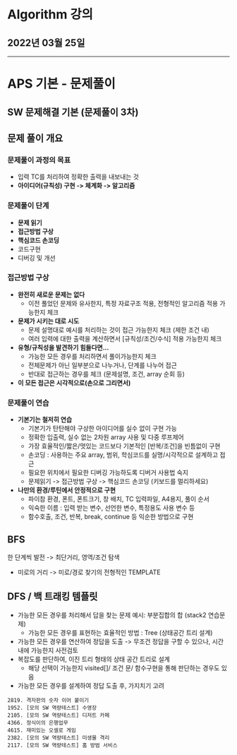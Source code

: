 # Algorithm 강의

## 2022년 03월 25일

---

# APS 기본 - 문제풀이

## SW 문제해결 기본 (문제풀이 3차)

## 문제 풀이 개요

### 문제풀이 과정의 목표

+ 입력 TC를 처리하여 정확한 출력을 내보내는 것
+ **아이디어(규칙성) 구현 -> 체계화 -> 알고리즘**

### 문제풀이 단계

+ **문제 읽기**
+ **접근방법 구상**
+ **핵심코드 손코딩**
+ 코드구현
+ 디버깅 및 개선

### 접근방법 구상

+ **완전히 새로운 문제는 없다**
  + 이전 풀었던 문제와 유사한지, 특정 자료구조 적용, 전형적인 알고리즘 적용 가능한지 체크
+ **문제가 시키는 대로 시도**
  + 문제 설명대로 예시를 처리하는 것이 접근 가능한지 체크 (제한 조건 내)
  + 여러 입력에 대한 출력을 계산하면서 [규칙성/조건/수식] 적용 가능한지 체크
+ **유형/규칙성을 발견하기 힘들다면...**
  + 가능한 모든 경우를 처리하면서 풀이가능한지 체크
  + 전체문제가 아닌 일부분으로 나누거나, 단계를 나누어 접근
  + 반대로 접근하는 경우를 체크 (문제설명, 조건, array 순회 등)
+ **이 모든 접근은 시각적으로(손으로 그리면서)**

### 문제풀이 연습

+ **기본기는 철저히 연습**
  + 기본기가 탄탄해야 구상한 아이디어를 실수 없이 구현 가능
  + 정확한 입출력, 실수 없는 2차원 array 사용 및 다중 루프제어
  + 가장 효율적인/짧은/멋있는 코드보다 기본적인 [반복/조건]을 빈틈없이 구현
  + 손코딩 : 사용하는 주요 array, 범위, 학심코드를 실명/시각적으로 설계하고 접근
  + 필요한 위치에서 필요한 디버깅 가능하도록 디버거 사용법 숙지
  + 문제읽기 -> 접근방법 구상 -> 핵심코드 손코딩 (키보드를 멀리하세요)
+ **나만의 환경/루틴에서 안정적으로 구현**
  + 파이참 환경, 폰트, 폰트크기, 창 배치, TC 입력파일, A4용지, 풀이 순서
  + 익숙한 이름 : 입력 받는 변수, 선언한 변수, 특정용도 사용 변수 등
  + 함수호출, 조건, 반복, break, continue 등 익순한 방법으로 구현



## BFS

한 단계씩 발전 -> 최단거리, 영역/조건 탐색

+ 미로의 거리 -> 미로/경로 찾기의 전형적인 TEMPLATE



## DFS / 백 트래킹 템플릿

+ 가능한 모든 경우를 처리해서 답을 찾는 문제 예시: 부분집합의 합 (stack2 연습문제)
  + 가능한 모든 경우를 표현하는 효율적인 방법 : Tree (상태공간 트리 설계)
+ 가능한 모든 경우를 연산하여 정답을 도출 -> 무조건 정답을 구할 수 있으나, 시간 내에 가능한지 사전검토
+ 복잡도를 판단하여, 이진 트리 형태의 상태 공간 트리로 설계
  + 해당 선택이 가능한지 visited[]/ 조건 문/ 함수구현을 통해 판단하는 경우도 있음
+ 가능한 모든 경우를 설계하여 정답 도출 후, 가지치기 고려

```
2819. 격자판의 숫자 이어 붙이기
1952. [모의 SW 역량테스트] 수영장
2105. [모의 SW 역량테스트] 디저트 카페
4366. 정식이의 은행업무
4615. 재미있는 오셀로 게임
2382. [모의 SW 역량테스트] 미생물 격리
2117. [모의 SW 역량테스트] 홈 방범 서비스
```

